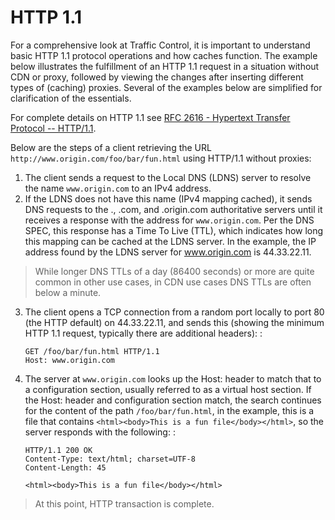 HTTP 1.1
========

For a comprehensive look at Traffic Control, it is important to
understand basic HTTP 1.1 protocol operations and how caches function.
The example below illustrates the fulfillment of an HTTP 1.1 request in
a situation without CDN or proxy, followed by viewing the changes after
inserting different types of (caching) proxies. Several of the examples
below are simplified for clarification of the essentials.

For complete details on HTTP 1.1 see [RFC 2616 - Hypertext Transfer
Protocol -- HTTP/1.1](https://www.ietf.org/rfc/rfc2616.txt).

Below are the steps of a client retrieving the URL
`http://www.origin.com/foo/bar/fun.html` using HTTP/1.1 without proxies:

1.  The client sends a request to the Local DNS (LDNS) server to resolve
    the name `www.origin.com` to an IPv4 address.
2.  If the LDNS does not have this name (IPv4 mapping cached), it sends
    DNS requests to the ., .com, and .origin.com authoritative servers
    until it receives a response with the address for `www.origin.com`.
    Per the DNS SPEC, this response has a Time To Live (TTL), which
    indicates how long this mapping can be cached at the LDNS server. In
    the example, the IP address found by the LDNS server for
    www.origin.com is 44.33.22.11.

> <div class="admonition note">
>
> While longer DNS TTLs of a day (86400 seconds) or more are quite
> common in other use cases, in CDN use cases DNS TTLs are often below a
> minute.
>
> </div>

3.  The client opens a TCP connection from a random port locally to port
    80 (the HTTP default) on 44.33.22.11, and sends this (showing the
    minimum HTTP 1.1 request, typically there are additional headers): :

        GET /foo/bar/fun.html HTTP/1.1
        Host: www.origin.com

4.  The server at `www.origin.com` looks up the Host: header to match
    that to a configuration section, usually referred to as a virtual
    host section. If the Host: header and configuration section match,
    the search continues for the content of the path
    `/foo/bar/fun.html`, in the example, this is a file that contains
    `<html><body>This is a fun file</body></html>`, so the server
    responds with the following: :

        HTTP/1.1 200 OK
        Content-Type: text/html; charset=UTF-8
        Content-Length: 45

        <html><body>This is a fun file</body></html>

> At this point, HTTP transaction is complete.
